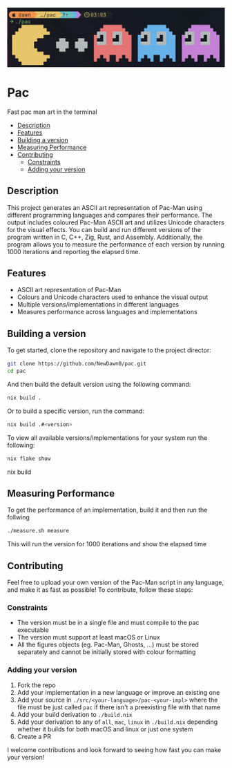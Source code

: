 ![pac](./.github/pac.png)

# Pac

Fast pac man art in the terminal

<!-- vim-markdown-toc GFM -->

* [Description](#description)
* [Features](#features)
* [Building a version](#building-a-version)
* [Measuring Performance](#measuring-performance)
* [Contributing](#contributing)
    * [Constraints](#constraints)
    * [Adding your version](#adding-your-version)

<!-- vim-markdown-toc -->

## Description

This project generates an ASCII art representation of Pac-Man using different programming languages and compares their performance. The output includes coloured Pac-Man ASCII art and utilizes Unicode characters for the visual effects. You can build and run different versions of the program written in C, C++, Zig, Rust, and Assembly. Additionally, the program allows you to measure the performance of each version by running 1000 iterations and reporting the elapsed time.

## Features

- ASCII art representation of Pac-Man
- Colours and Unicode characters used to enhance the visual output
- Multiple versions/implementations in different languages
- Measures performance across languages and implementations

## Building a version

To get started, clone the repository and navigate to the project director:

```bash
git clone https://github.com/NewDawn0/pac.git
cd pac
```

And then build the default version using the following command:

```bash
nix build .
```

Or to build a specific version, run the command:

```bash
nix build .#<version>
```

To view all available versions/implementations for your system run the following:

```bash
nix flake show
```

nix build

## Measuring Performance

To get the performance of an implementation, build it and then run the follwing

```bash
./measure.sh measure
```

This will run the version for 1000 iterations and show the elapsed time

## Contributing

Feel free to upload your own version of the Pac-Man script in any language, and make it as fast as possible! To contribute, follow these steps:

### Constraints

- The version must be in a single file and must compile to the pac executable
- The version must support at least macOS or Linux
- All the figures objects (eg. Pac-Man, Ghosts, ...) must be stored separately and cannot be initially stored with colour formatting

### Adding your version

1. Fork the repo
2. Add your implementation in a new language or improve an existing one
3. Add your source in `./src/<your-language>/pac-<your-impl>` where the file must be just called `pac` if there isn't a preexisting file with that name
4. Add your build derivation to `./build.nix`
5. Add your derivation to any of `all`, `mac`, `linux` in `./build.nix` depending whether it builds for both macOS and linux or just one system
6. Create a PR

I welcome contributions and look forward to seeing how fast you can make your version!
